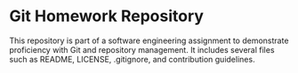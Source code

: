 # Git Homework Repository

This repository is part of a software engineering assignment to demonstrate proficiency with Git and repository management. It includes several files such as README, LICENSE, .gitignore, and contribution guidelines.